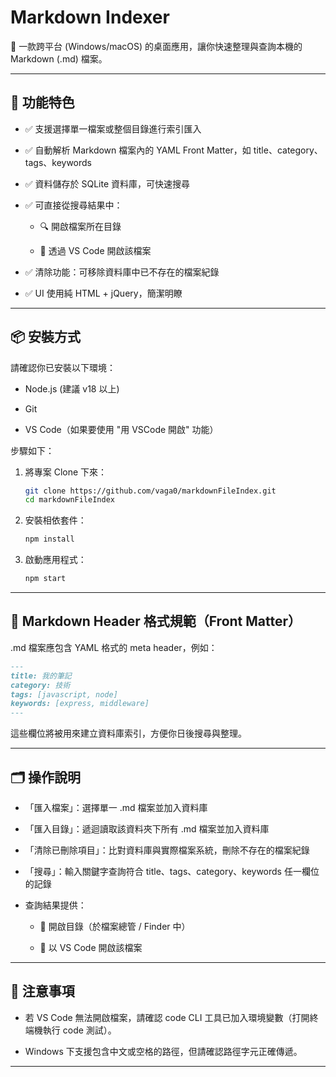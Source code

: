 Markdown Indexer
================

📁 一款跨平台 (Windows/macOS) 的桌面應用，讓你快速整理與查詢本機的 Markdown (.md) 檔案。

* * *

🔧 功能特色
-------

*   ✅ 支援選擇單一檔案或整個目錄進行索引匯入
    
*   ✅ 自動解析 Markdown 檔案內的 YAML Front Matter，如 title、category、tags、keywords
    
*   ✅ 資料儲存於 SQLite 資料庫，可快速搜尋
    
*   ✅ 可直接從搜尋結果中：
    
    *   🔍 開啟檔案所在目錄
        
    *   📝 透過 VS Code 開啟該檔案
        
*   ✅ 清除功能：可移除資料庫中已不存在的檔案紀錄
    
*   ✅ UI 使用純 HTML + jQuery，簡潔明瞭
    

* * *

📦 安裝方式
-------

請確認你已安裝以下環境：

*   Node.js (建議 v18 以上)
    
*   Git
    
*   VS Code（如果要使用 "用 VSCode 開啟" 功能）
    

步驟如下：

1.  將專案 Clone 下來：
    
    ```bash
    git clone https://github.com/vaga0/markdownFileIndex.git
    cd markdownFileIndex
    ```
    
2.  安裝相依套件：
    
    ```bash
    npm install
    ```
    
3.  啟動應用程式：
    
    ```bash
    npm start
    ```
    

* * *

📁 Markdown Header 格式規範（Front Matter）
-------------------------------------

.md 檔案應包含 YAML 格式的 meta header，例如：

```markdown
---
title: 我的筆記
category: 技術
tags: [javascript, node]
keywords: [express, middleware]
---
```

這些欄位將被用來建立資料庫索引，方便你日後搜尋與整理。

* * *

🗂 操作說明
-------

*   「匯入檔案」：選擇單一 .md 檔案並加入資料庫
    
*   「匯入目錄」：遞迴讀取該資料夾下所有 .md 檔案並加入資料庫
    
*   「清除已刪除項目」：比對資料庫與實際檔案系統，刪除不存在的檔案紀錄
    
*   「搜尋」：輸入關鍵字查詢符合 title、tags、category、keywords 任一欄位的記錄
    
*   查詢結果提供：
    
    *   📂 開啟目錄（於檔案總管 / Finder 中）
        
    *   📝 以 VS Code 開啟該檔案
        

* * *

🧩 注意事項
-------

*   若 VS Code 無法開啟檔案，請確認 code CLI 工具已加入環境變數（打開終端機執行 code 測試）。
    
*   Windows 下支援包含中文或空格的路徑，但請確認路徑字元正確傳遞。
    

* * *
